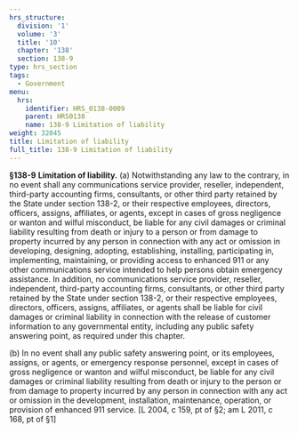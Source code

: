 ```yaml
---
hrs_structure:
  division: '1'
  volume: '3'
  title: '10'
  chapter: '138'
  section: 138-9
type: hrs_section
tags:
  - Government
menu:
  hrs:
    identifier: HRS_0138-0009
    parent: HRS0138
    name: 138-9 Limitation of liability
weight: 32045
title: Limitation of liability
full_title: 138-9 Limitation of liability
---
```

**§138-9** **Limitation of liability.** (a) Notwithstanding any law to the contrary, in no event shall any communications service provider, reseller, independent, third-party accounting firms, consultants, or other third party retained by the State under section 138-2, or their respective employees, directors, officers, assigns, affiliates, or agents, except in cases of gross negligence or wanton and wilful misconduct, be liable for any civil damages or criminal liability resulting from death or injury to a person or from damage to property incurred by any person in connection with any act or omission in developing, designing, adopting, establishing, installing, participating in, implementing, maintaining, or providing access to enhanced 911 or any other communications service intended to help persons obtain emergency assistance. In addition, no communications service provider, reseller, independent, third-party accounting firms, consultants, or other third party retained by the State under section 138-2, or their respective employees, directors, officers, assigns, affiliates, or agents shall be liable for civil damages or criminal liability in connection with the release of customer information to any governmental entity, including any public safety answering point, as required under this chapter.

(b) In no event shall any public safety answering point, or its employees, assigns, or agents, or emergency response personnel, except in cases of gross negligence or wanton and wilful misconduct, be liable for any civil damages or criminal liability resulting from death or injury to the person or from damage to property incurred by any person in connection with any act or omission in the development, installation, maintenance, operation, or provision of enhanced 911 service. [L 2004, c 159, pt of §2; am L 2011, c 168, pt of §1]